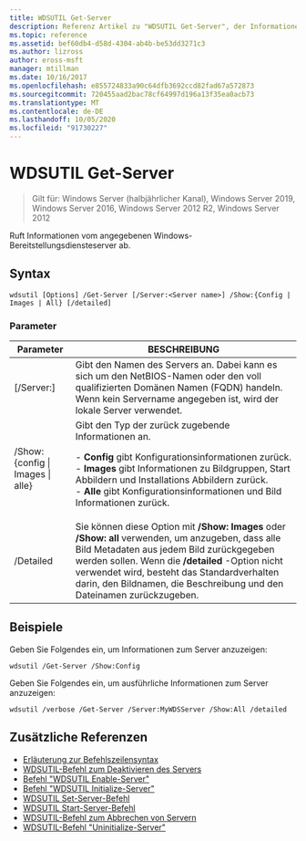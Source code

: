 ```yaml
---
title: WDSUTIL Get-Server
description: Referenz Artikel zu "WDSUTIL Get-Server", der Informationen vom angegebenen Windows-Bereitstellungsdiensteserver abruft.
ms.topic: reference
ms.assetid: bef60db4-d58d-4304-ab4b-be53dd3271c3
ms.author: lizross
author: eross-msft
manager: mtillman
ms.date: 10/16/2017
ms.openlocfilehash: e855724833a90c64dfb3692ccd82fad67a572873
ms.sourcegitcommit: 720455aad2bac78cf64997d196a13f35ea0acb73
ms.translationtype: MT
ms.contentlocale: de-DE
ms.lasthandoff: 10/05/2020
ms.locfileid: "91730227"
---
```

# <a name="wdsutil-get-server"></a>WDSUTIL Get-Server

> Gilt für: Windows Server (halbjährlicher Kanal), Windows Server 2019, Windows Server 2016, Windows Server 2012 R2, Windows Server 2012

Ruft Informationen vom angegebenen Windows-Bereitstellungsdiensteserver ab.

## <a name="syntax"></a>Syntax
```
wdsutil [Options] /Get-Server [/Server:<Server name>] /Show:{Config | Images | All} [/detailed]
```
### <a name="parameters"></a>Parameter
|Parameter|BESCHREIBUNG|
|-------|--------|
|[/Server:<Server name>]|Gibt den Namen des Servers an. Dabei kann es sich um den NetBIOS-Namen oder den voll qualifizierten Domänen Namen (FQDN) handeln. Wenn kein Servername angegeben ist, wird der lokale Server verwendet.|
|/Show: {config &#124; Images &#124; alle}|Gibt den Typ der zurück zugebende Informationen an.<p>-   **Config** gibt Konfigurationsinformationen zurück.<br />-   **Images** gibt Informationen zu Bildgruppen, Start Abbildern und Installations Abbildern zurück.<br />-   **Alle** gibt Konfigurationsinformationen und Bild Informationen zurück.|
|/Detailed|Sie können diese Option mit **/Show: Images** oder **/Show: all** verwenden, um anzugeben, dass alle Bild Metadaten aus jedem Bild zurückgegeben werden sollen. Wenn die **/detailed** -Option nicht verwendet wird, besteht das Standardverhalten darin, den Bildnamen, die Beschreibung und den Dateinamen zurückzugeben.|
## <a name="examples"></a>Beispiele
Geben Sie Folgendes ein, um Informationen zum Server anzuzeigen:
```
wdsutil /Get-Server /Show:Config
```
Geben Sie Folgendes ein, um ausführliche Informationen zum Server anzuzeigen:
```
wdsutil /verbose /Get-Server /Server:MyWDSServer /Show:All /detailed
```
## <a name="additional-references"></a>Zusätzliche Referenzen
- [Erläuterung zur Befehlszeilensyntax](command-line-syntax-key.md)
- [WDSUTIL-Befehl zum Deaktivieren des Servers](wdsutil-disable-server.md)
- [Befehl "WDSUTIL Enable-Server"](wdsutil-enable-server.md)
- [Befehl "WDSUTIL Initialize-Server"](wdsutil-initialize-server.md)
- [WDSUTIL Set-Server-Befehl](wdsutil-set-server.md)
- [WDSUTIL Start-Server-Befehl](wdsutil-start-server.md)
- [WDSUTIL-Befehl zum Abbrechen von Servern](wdsutil-stop-server.md)
- [WDSUTIL-Befehl "Uninitialize-Server"](wdsutil-uninitialize-server.md)
